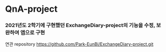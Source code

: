 # QnA-project

### 2021년도 2학기에 구현했던 ExchangeDiary-project의 기능을 수정, 보완하여 앱으로 구현

연관 repository
https://github.com/Park-EunBi/ExchangeDiary-project.git
